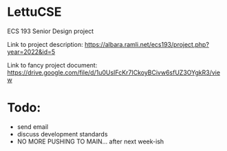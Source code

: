 # LettuCSE
ECS 193 Senior Design project


Link to project description:
https://albara.ramli.net/ecs193/project.php?year=2022&id=5

Link to fancy project document:
https://drive.google.com/file/d/1u0UsIFcKr7ICkoyBCivw6sfUZ3OYgkR3/view

# Todo:
* send email
* discuss development standards
* NO MORE PUSHING TO MAIN... after next week-ish
